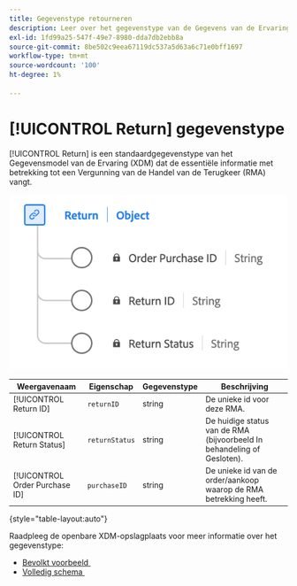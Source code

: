 ```yaml
---
title: Gegevenstype retourneren
description: Leer over het gegevenstype van de Gegevens van de Ervaring van de Terugkeer Model (XDM).
exl-id: 1fd99a25-547f-49e7-8980-dda7db2ebb8a
source-git-commit: 8be502c9eea67119dc537a5d63a6c71e0bff1697
workflow-type: tm+mt
source-wordcount: '100'
ht-degree: 1%

---
```


# [!UICONTROL Return] gegevenstype

[!UICONTROL Return] is een standaardgegevenstype van het Gegevensmodel van de Ervaring (XDM) dat de essentiële informatie met betrekking tot een Vergunning van de Handel van de Terugkeer (RMA) vangt.

![&#x200B; A diagram van het gegevenstype van de Terugkeer.](../images/data-types/return.png)

| Weergavenaam | Eigenschap | Gegevenstype | Beschrijving |
|----------------------------------|----------------------|-----------|--------------------------------------------------|
| [!UICONTROL Return ID] | `returnID` | string | De unieke id voor deze RMA. |
| [!UICONTROL Return Status] | `returnStatus` | string | De huidige status van de RMA (bijvoorbeeld In behandeling of Gesloten). |
| [!UICONTROL Order Purchase ID] | `purchaseID` | string | De unieke id van de order/aankoop waarop de RMA betrekking heeft. |

{style="table-layout:auto"}

Raadpleeg de openbare XDM-opslagplaats voor meer informatie over het gegevenstype:

* [&#x200B; Bevolkt voorbeeld &#x200B;](https://github.com/adobe/xdm/blob/master/components/datatypes/return.example.1.json)
* [&#x200B; Volledig schema &#x200B;](https://github.com/adobe/xdm/blob/master/components/datatypes/return.schema.json)
